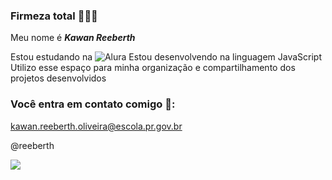 ### Firmeza total 🤙🇧🇷

Meu nome é **_Kawan Reeberth_**

Estou estudando na ![Alura](https://alura.com.br)
Estou desenvolvendo na linguagem JavaScript
Utilizo esse espaço para minha organização e compartilhamento dos projetos desenvolvidos

### Você entra em contato comigo 📧:

kawan.reeberth.oliveira@escola.pr.gov.br

@reeberth

![](https://media.tenor.com/z5Fwkc8r6lcAAAAd/bruno-henrique.gif)
